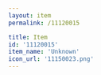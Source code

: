 ```yaml
---
layout: item
permalink: /11120015

title: Item
id: '11120015'
item_name: 'Unknown'
icon_url: '11150023.png'
---
```

